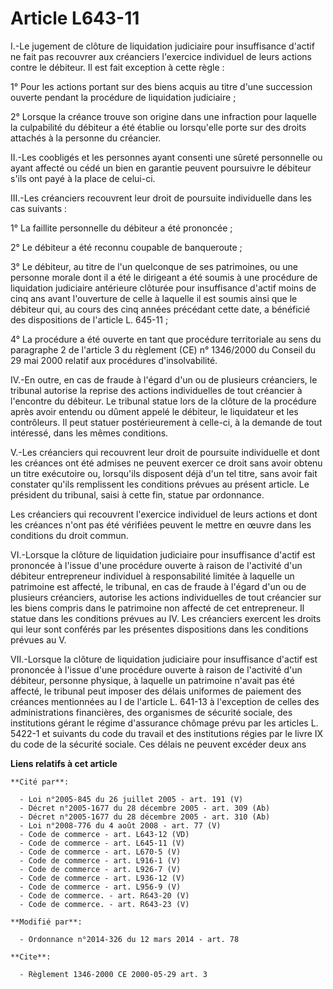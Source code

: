 # Article L643-11

I.-Le jugement de clôture de liquidation judiciaire pour insuffisance d'actif ne fait pas recouvrer aux créanciers l'exercice
individuel de leurs actions contre le débiteur. Il est fait exception à cette règle : 

1° Pour les actions portant sur des biens acquis au titre d'une succession ouverte pendant la procédure de liquidation
judiciaire ; 

2° Lorsque la créance trouve son origine dans une infraction pour laquelle la culpabilité du débiteur a été établie ou
lorsqu'elle porte sur des droits attachés à la personne du créancier. 

II.-Les coobligés et les personnes ayant consenti une sûreté personnelle ou ayant affecté ou cédé un bien en garantie peuvent
poursuivre le débiteur s'ils ont payé à la place de celui-ci. 

III.-Les créanciers recouvrent leur droit de poursuite individuelle dans les cas suivants : 

1° La faillite personnelle du débiteur a été prononcée ; 

2° Le débiteur a été reconnu coupable de banqueroute ; 

3° Le débiteur, au titre de l'un quelconque de ses patrimoines, ou une personne morale dont il a été le dirigeant a été
soumis à une procédure de liquidation judiciaire antérieure clôturée pour insuffisance d'actif moins de cinq ans avant
l'ouverture de celle à laquelle il est soumis ainsi que le débiteur qui, au cours des cinq années précédant cette date, a
bénéficié des dispositions de l'article L. 645-11 ; 

4° La procédure a été ouverte en tant que procédure territoriale au sens du paragraphe 2 de l'article 3 du règlement (CE) n°
1346/2000 du Conseil du 29 mai 2000 relatif aux procédures d'insolvabilité. 

IV.-En outre, en cas de fraude à l'égard d'un ou de plusieurs créanciers, le tribunal autorise la reprise des actions
individuelles de tout créancier à l'encontre du débiteur. Le tribunal statue lors de la clôture de la procédure après avoir
entendu ou dûment appelé le débiteur, le liquidateur et les contrôleurs. Il peut statuer postérieurement à celle-ci, à la
demande de tout intéressé, dans les mêmes conditions. 

V.-Les créanciers qui recouvrent leur droit de poursuite individuelle et dont les créances ont été admises ne peuvent exercer
ce droit sans avoir obtenu un titre exécutoire ou, lorsqu'ils disposent déjà d'un tel titre, sans avoir fait constater qu'ils
remplissent les conditions prévues au présent article. Le président du tribunal, saisi à cette fin, statue par ordonnance. 

Les créanciers qui recouvrent l'exercice individuel de leurs actions et dont les créances n'ont pas été vérifiées peuvent le
mettre en œuvre dans les conditions du droit commun. 

VI.-Lorsque la clôture de liquidation judiciaire pour insuffisance d'actif est prononcée à l'issue d'une procédure ouverte à
raison de l'activité d'un débiteur entrepreneur individuel à responsabilité limitée à laquelle un patrimoine est affecté, le
tribunal, en cas de fraude à l'égard d'un ou de plusieurs créanciers, autorise les actions individuelles de tout créancier
sur les biens compris dans le patrimoine non affecté de cet entrepreneur. Il statue dans les conditions prévues au IV. Les
créanciers exercent les droits qui leur sont conférés par les présentes dispositions dans les conditions prévues au V. 

VII.-Lorsque la clôture de liquidation judiciaire pour insuffisance d'actif est prononcée à l'issue d'une procédure ouverte à
raison de l'activité d'un débiteur, personne physique, à laquelle un patrimoine n'avait pas été affecté, le tribunal peut
imposer des délais uniformes de paiement des créances mentionnées au I de l'article L. 641-13 à l'exception de celles des
administrations financières, des organismes de sécurité sociale, des institutions gérant le régime d'assurance chômage prévu
par les articles L. 5422-1 et suivants du code du travail et des institutions régies par le livre IX du code de la sécurité
sociale. Ces délais ne peuvent excéder deux ans

**Liens relatifs à cet article**

	**Cité par**:

	  - Loi n°2005-845 du 26 juillet 2005 - art. 191 (V)
	  - Décret n°2005-1677 du 28 décembre 2005 - art. 309 (Ab)
	  - Décret n°2005-1677 du 28 décembre 2005 - art. 310 (Ab)
	  - Loi n°2008-776 du 4 août 2008 - art. 77 (V)
	  - Code de commerce - art. L643-12 (VD)
	  - Code de commerce - art. L645-11 (V)
	  - Code de commerce - art. L670-5 (V)
	  - Code de commerce - art. L916-1 (V)
	  - Code de commerce - art. L926-7 (V)
	  - Code de commerce - art. L936-12 (V)
	  - Code de commerce - art. L956-9 (V)
	  - Code de commerce. - art. R643-20 (V)
	  - Code de commerce. - art. R643-23 (V)

	**Modifié par**:

	  - Ordonnance n°2014-326 du 12 mars 2014 - art. 78

	**Cite**:

	  - Règlement 1346-2000 CE 2000-05-29 art. 3
